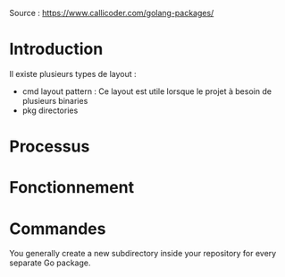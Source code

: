 Source : https://www.callicoder.com/golang-packages/

# Introduction
Il existe plusieurs types de layout :
- cmd layout pattern : Ce layout est utile lorsque le projet à besoin de plusieurs binaries
- pkg directories
# Processus

# Fonctionnement

# Commandes

You generally create a new subdirectory inside your repository for every separate Go package.